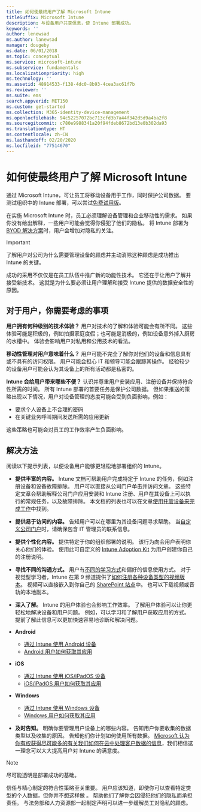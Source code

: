 ```yaml
---
title: 如何使最终用户了解 Microsoft Intune
titleSuffix: Microsoft Intune
description: 与设备用户共享信息，使 Intune 部署成功。
keywords: ''
author: lenewsad
ms.author: lanewsad
manager: dougeby
ms.date: 06/01/2018
ms.topic: conceptual
ms.service: microsoft-intune
ms.subservice: fundamentals
ms.localizationpriority: high
ms.technology: ''
ms.assetid: 48914533-f138-4dc0-8b93-4cea3ac61f7b
ms.reviewer: ''
ms.suite: ems
search.appverid: MET150
ms.custom: get-started
ms.collection: M365-identity-device-management
ms.openlocfilehash: 94c52257072bc713cfd3b7a44f342d5d9a4ba2f8
ms.sourcegitcommit: c780e9988341a20f94fdeb8672bd13e0b302da93
ms.translationtype: HT
ms.contentlocale: zh-CN
ms.lasthandoff: 02/20/2020
ms.locfileid: "77514670"
---
```

# <a name="how-to-educate-your-end-users-about-microsoft-intune"></a>如何使最终用户了解 Microsoft Intune

通过 Microsoft Intune，可让员工将移动设备用于工作，同时保护公司数据。 要测试组织中的 Intune 部署，可以尝试[免费试用版](free-trial-sign-up.md)。

在实施 Microsoft Intune 时，员工必须理解设备管理和企业移动性的需求。 如果你没有给出解释，一些用户可能会觉得你侵犯了他们的隐私。 将 Intune 部署为 [BYOD 解决方案](/enterprise-mobility-security/solutions/byod-design-considerations-guide)时，用户会增加对隐私的关注。

> [!Important]
> 了解用户对公司为什么需要管理设备的顾虑并主动消除这种顾虑是成功推出 Intune 的关键。

成功的采用不仅仅是在员工队伍中推广新的功能性技术。 它还在于让用户了解并接受新技术。 这就是为什么要必须让用户理解和接受 Intune 提供的数据安全性的原因。

## <a name="things-to-consider-about-your-users"></a>对于用户，你需要考虑的事项

__用户拥有何种级别的技术体验？__ 用户对技术的了解和体验可能会有所不同。 这些体验可能是积极的，例如拍摄家庭度假；也可能是消极的，例如设备意外掉入厨房的水槽中。 体验会影响用户对私用和公用技术的看法。

__移动性管理对用户意味着什么？__ 用户可能不完全了解你对他们的设备和信息具有或不具有的访问权限。 用户可能会担心 IT 和领导可能会跟踪其操作。 经验较少的设备用户可能会认为其设备上的所有活动都是私密的。

__Intune 会给用户带来哪些不便？__  认识并尊重用户安装应用、注册设备并保持符合性所需的时间。 所有 Intune 部署的首要任务是保护公司数据。 但如果推送的策略出现以下情况，用户对设备管理的态度可能会受到负面影响，例如：  

- 要求个人设备上不合理的密码
- 在关键业务呼叫期间发送所需的应用更新  

这些策略也可能会对员工的工作效率产生负面影响。

## <a name="things-you-should-do"></a>解决方法

阅读以下提示列表，以便设备用户能够更轻松地部署组织的 Intune。

* __提供丰富的内容。__ Intune 文档可帮助用户完成特定于 Intune 的任务，例如注册设备和设备故障排除。 用户可以直接从公司门户单击并访问文章。 这些特定文章会帮助解释公司门户应用安装和 Intune 注册、用户在其设备上可以执行的常规任务，以及故障排除。 本文档的列表也可以在文章[使用托管设备来完成工作](https://docs.microsoft.com/intune-user-help/use-managed-devices-to-get-work-done)中找到。

* __提供易于访问的内容。__ 告知用户可以在哪里为其设备问题寻求帮助。 当[自定义公司门户](../apps/company-portal-app.md)时，请确保包含 IT 管理员的联系信息。

* __提供个性化内容。__ 提供特定于你的组织部署的说明。 该行为向会用户表明你关心他们的体验。 使用此可自定义的 [Intune Adoption Kit](https://aka.ms/IntuneAdoptionKit) 为用户创建你自己的注册说明。

* __寻找不同的沟通方式。__ 用户有[不同的学习方式](https://www.umassd.edu/dss/resources/faculty--staff/how-to-teach-and-accommodate/how-to-accommodate-different-learning-styles/)和偏好的信息使用方式。 对于视觉型学习者，Intune 在第 9 频道提供了[如何注册各种设备类型的视频版本](https://channel9.msdn.com/Series/IntuneEnrollment)。 视频可以直接嵌入到你自己的 [SharePoint 站点](https://support.office.com/article/Embed-a-video-from-Office-365-Video-59e19984-c34e-4be8-889b-f6fa93910581)中。 也可以下载视频或音轨的本地副本。

* __深入了解。__ Intune 的用户体验也会影响工作效率。 了解用户体验可以让你更轻松地解决设备和用户问题。 例如，可以学习和了解用户获取应用的方式。 提前了解此信息可以更加快速容易地诊断和解决问题。

* **Android**
  * [通过 Intune 使用 Android 设备](https://docs.microsoft.com/intune-user-help/using-your-android-device-with-intune)
  * [Android 用户如何获取其应用](end-user-apps-android.md)

* **iOS**
  * [通过 Intune 使用 iOS/iPadOS 设备](https://docs.microsoft.com/intune-user-help/using-your-ios-device-with-intune)
  * [iOS/iPadOS 用户如何获取其应用](end-user-apps-ios.md)

* **Windows**
  * [通过 Intune 使用 Windows 设备](https://docs.microsoft.com/intune-user-help/using-your-windows-device-with-intune)
  * [Windows 用户如何获取其应用](end-user-apps-windows.md)

* __及时告知。__ 明确你要管理用户设备上的哪些内容。 告知用户你要收集的数据类型以及收集的原因。 告知他们你计划如何使用所有数据。 [Microsoft 认为你有权获得尽可能多的有关我们如何在云中处理客户数据的信息](https://www.microsoft.com/trustcenter/about/transparency)，我们相信这一理念可以大大提高用户对 Intune 的满意度。

> [!Note]
> 尽可能透明是部署成功的基础。

信任与精心制定的符合性策略至关重要。 用户应该知道，即使你可以查看特定类型的个人数据，但你并不想这样做   。 帮助他们了解你会因侵犯他们的隐私而承担责任。 与法务部和人力资源部一起制定声明可以进一步缓解员工对隐私的顾虑。

